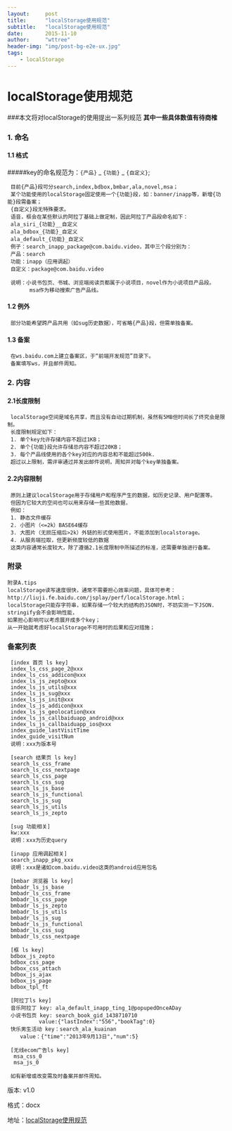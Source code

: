 ```yaml
---
layout:     post
title:      "localStorage使用规范"
subtitle:   "localStorage使用规范"
date:       2015-11-10
author:     "wttree"
header-img: "img/post-bg-e2e-ux.jpg"
tags:
    - localStorage
---
```


# localStorage使用规范



###本文将对localStorage的使用提出一系列规范
**其中一些具体数值有待商榷**

### 1. 命名

#### 1.1 格式

#####key的命名规范为：`{产品}` _ `{功能}` _ `{自定义}`;

     目前{产品}段可分search,index,bdbox,bmbar,ala,novel,msa；
     某个功能使用的localStorage固定使用一个{功能}段，如：banner/inapp等，新增{功能}段需备案；
     {自定义}段无特殊要求。
     语音，框会在某些默认的阿拉丁基础上做定制，因此阿拉丁产品段命名如下：
     ala_siri_{功能}__自定义 
     ala_bdbox_{功能}_自定义
     ala_default_{功能}_自定义
     例子：search_inapp_package@com.baidu.video，其中三个段分别为：
     产品：search
     功能：inapp（应用调起）
     自定义：package@com.baidu.video

     说明：小说书包页、书城、浏览端阅读页都属于小说项目，novel作为小说项目产品段。
           msa作为移动搜索广告产品线。



#### 1.2 例外

     部分功能希望跨产品共用（如sug历史数据），可省略{产品}段，但需单独备案。

#### 1.3 备案

     在ws.baidu.com上建立备案区，于“前端开发规范”目录下。
     备案填写ws，并且邮件周知。


### 2. 内容

#### 2.1长度限制

     localStorage空间是域名共享，而且没有自动过期机制，虽然有5MB但时间长了终究会是限制。
     长度限制规定如下：
     1. 单个key允许存储内容不超过1KB；
     2. 单个{功能}段允许存储总内容不超过20KB；
     3. 每个产品线使用的各个key对应的内容总和不能超过500k.
     超过以上限制，需评审通过并发出邮件说明，周知并对每个key单独备案。


#### 2.2内容限制

     原则上建议localStorage用于存储用户和程序产生的数据，如历史记录、用户配置等。
     但因为它较大的空间也可以用来存储一些其他数据，
     例如：
     1. 静态文件缓存
     2. 小图片（<=2k）BASE64缓存
     3. 大图片（无损压缩后>2k）外链的形式使用图片，不能添加到localstorage。
     4. 从服务端拉取，但更新频度较低的数据
     这类内容通常长度较大，除了遵循2.1长度限制中所描述的标准，还需要单独进行备案。

### 附录  
    附录A.tips
    localStorage读写速度很快，通常不需要担心效率问题，具体可参考：http://liuji.fe.baidu.com/jsplay/perf/localStorage.html；
    localStorage只能存字符串，如果存储一个较大的结构的JSON时，不妨实测一下JSON. stringify会不会影响性能，
    如果担心影响可以考虑展开成多个key；
    从一开始就考虑好localStorage不可用时的后果和应对措施；

### 备案列表

     [index 首页 ls key]
     index_ls_css_page_2@xxx
     index_ls_css_addicon@xxx
     index_ls_js_zepto@xxx
     index_ls_js_utils@xxx
     index_ls_js_sug@xxx
     index_ls_js_init@xxx
     index_ls_js_addicon@xxx
     index_ls_js_geolocation@xxx
     index_ls_js_callbaiduapp_android@xxx
     index_ls_js_callbaiduapp_ios@xxx
     index_guide_lastVisitTime
     index_guide_visitNum
     说明：xxx为版本号

     [search 结果页 ls key]
     search_ls_css_frame
     search_ls_css_nextpage
     search_ls_css_page
     search_ls_css_sug
     search_ls_js_base
     search_ls_js_functional
     search_ls_js_sug
     search_ls_js_utils
     search_ls_js_zepto

     [sug 功能相关]
     kw:xxx
     说明：xxx为历史query

     [inapp 应用调起相关]
     search_inapp_pkg_xxx
     说明：xxx是诸如com.baidu.video这类的android应用包名

     [bmbar 浏览器 ls key]
     bmbadr_ls_js_base
     bmbadr_ls_css_frame
     bmbadr_ls_css_page
     bmbadr_ls_js_zepto
     bmbadr_ls_js_utils
     bmbadr_ls_js_sug
     bmbadr_ls_js_functional
     bmbadr_ls_css_sug
     bmbadr_ls_css_nextpage

     [框 ls key]
     bdbox_js_zepto
     bdbox_css_page
     bdbox_css_attach
     bdbox_js_ajax
     bdbox_js_page
     bdbox_tpl_ft

     [阿拉丁ls key]
     音乐阿拉丁 key: ala_default_inapp_ting_1@popupedOnceADay
     小说书包页 key: search_book_gid_1438710710 
              value:{"lastIndex":"556","bookTag":0} 
     快乐男生活动 key：search_ala_kuainan 
		value：{"time":"2013年9月13日","num":5}

	 [无线ecom广告ls key]
      msa_css_0
      msa_js_0

     如有新增或改变需及时备案并邮件周知。
版本: v1.0

格式：docx

地址：<a href="http://docs.babel.baidu.com/doc/45223106-4b30-4612-adc3-e734dd4f5288" target="_blank">localStorage使用规范</a>
